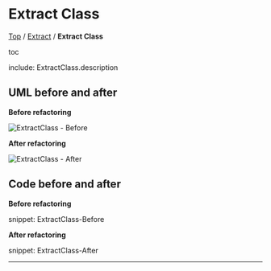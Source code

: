 # Extract Class

[Top](../) / [Extract](.) / **Extract Class**

toc

include: ExtractClass.description

## UML before and after

**Before refactoring**

![ExtractClass - Before](../../uml/Before/Extract/ExtractClass.svg?raw=true)

**After refactoring**

![ExtractClass - After](../../uml/After/Extract/ExtractClass.svg?raw=true)

## Code before and after

**Before refactoring**

snippet: ExtractClass-Before

**After refactoring**

snippet: ExtractClass-After

-----

